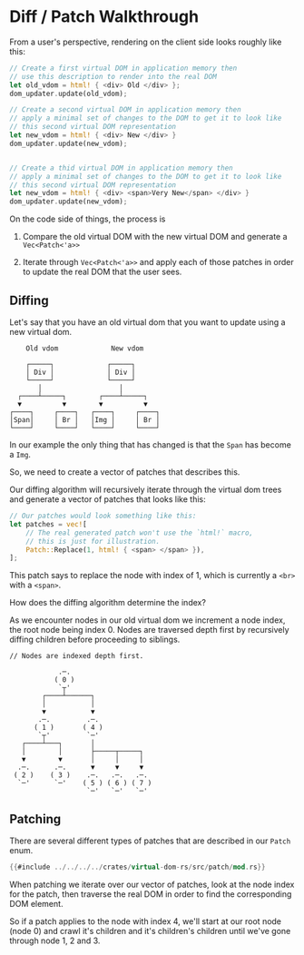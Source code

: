 # Diff / Patch Walkthrough

From a user's perspective, rendering on the client side looks roughly like this:

```rust
// Create a first virtual DOM in application memory then
// use this description to render into the real DOM
let old_vdom = html! { <div> Old </div> };
dom_updater.update(old_vdom);

// Create a second virtual DOM in application memory then
// apply a minimal set of changes to the DOM to get it to look like
// this second virtual DOM representation
let new_vdom = html! { <div> New </div> }
dom_updater.update(new_vdom);


// Create a thid virtual DOM in application memory then
// apply a minimal set of changes to the DOM to get it to look like
// this second virtual DOM representation
let new_vdom = html! { <div> <span>Very New</span> </div> }
dom_updater.update(new_vdom);
```

On the code side of things, the process is

1. Compare the old virtual DOM with the new virtual DOM and generate a `Vec<Patch<'a>>`

2. Iterate through `Vec<Patch<'a>>` and apply each of those patches in order to update the real DOM
that the user sees.

## Diffing

Let's say that you have an old virtual dom that you want to update using a new virtual dom.

 ```ignore
     Old vdom             New vdom

     ┌─────┐             ┌─────┐
     │ Div │             │ Div │
     └─────┘             └─────┘
        │                   │
   ┌────┴─────┐        ┌────┴─────┐
   ▼          ▼        ▼          ▼
┌────┐     ┌────┐   ┌────┐     ┌────┐
│Span│     │ Br │   │Img │     │ Br │
└────┘     └────┘   └────┘     └────┘
```

In our example the only thing that has changed is that the `Span` has become a `Img`.

So, we need to create a vector of patches that describes this.

Our diffing algorithm will recursively iterate through the virtual dom trees and generate a vector
of patches that looks like this:

```rust
// Our patches would look something like this:
let patches = vec![
    // The real generated patch won't use the `html!` macro,
    // this is just for illustration.
    Patch::Replace(1, html! { <span> </span> }),
];
```

This patch says to replace the node with index of 1, which is currently a `<br>` with a `<span>`.

How does the diffing algorithm determine the index?

As we encounter nodes in our old virtual dom we increment a node index, the root node being index 0.
Nodes are traversed depth first by recursively diffing children before proceeding to siblings.

 ```ignore
// Nodes are indexed depth first.

             .─.
            ( 0 )
             `┬'
         ┌────┴──────┐
         │           │
         ▼           ▼
        .─.         .─.
       ( 1 )       ( 4 )
        `┬'         `─'
    ┌────┴───┐       │
    │        │       ├─────┬─────┐
    ▼        ▼       │     │     │
   .─.      .─.      ▼     ▼     ▼
  ( 2 )    ( 3 )    .─.   .─.   .─.
   `─'      `─'    ( 5 ) ( 6 ) ( 7 )
                    `─'   `─'   `─'
 ```

## Patching


There are several different types of patches that are described in our `Patch` enum.

 ```rust
{{#include ../../../../crates/virtual-dom-rs/src/patch/mod.rs}}
 ```

When patching we iterate over our vector of patches, look at the node index for the patch, then
traverse the real DOM in order to find the corresponding DOM element.

So if a patch applies to the node with index 4, we'll start at our root node (node 0) and crawl it's children
and it's children's children until we've gone through node 1, 2 and 3.
